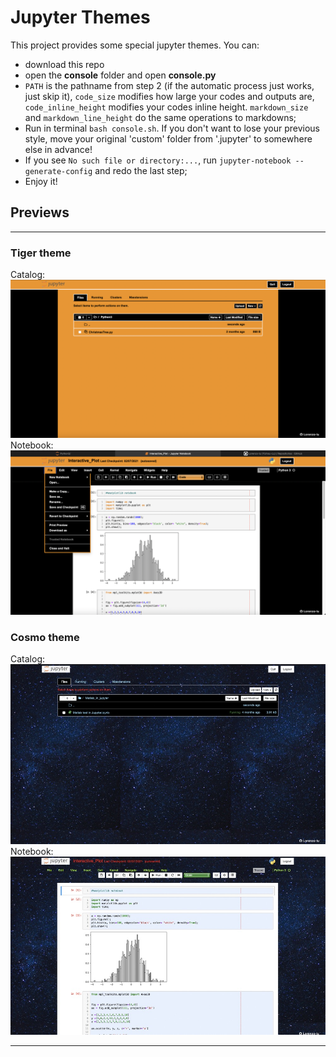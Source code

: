 
# Jupyter Themes

This project provides some special jupyter themes. You can:

* download this repo
* open the <b>console</b> folder and open <b>console.py</b>
*  ```PATH``` is the pathname from step 2 (if the automatic process just works, just skip it), ```code_size``` modifies how large your codes and outputs are, ```code_inline_height``` modifies your codes inline height. ```markdown_size``` and ```markdown_line_height``` do the same operations to markdowns; 
* Run in terminal ```bash console.sh```. If you don't want to lose your previous style, move your original 'custom' folder from '.jupyter' to somewhere else in advance!
* If you see `No such file or directory:...`, run `jupyter-notebook --generate-config` and redo the last step;
* Enjoy it!


## Previews
---
### Tiger theme
Catalog:
<img src="./imgs/Tiger_tree.jpg">
Notebook:
<img src="./imgs/Tiger_code.jpg">

### Cosmo theme
Catalog:
<img src="./imgs/Cosmo_tree.jpg">
Notebook:
<img src="./imgs/Cosmo_code.jpg">

---